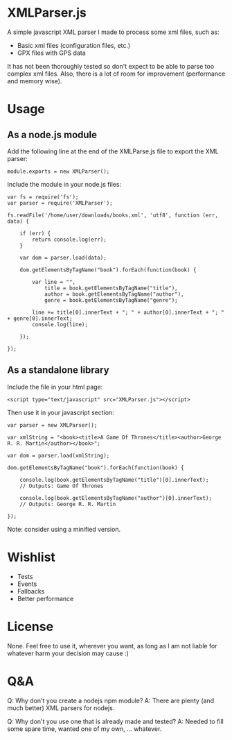 XMLParser.js
============

A simple javascript XML parser I made to process some xml files, such as:

* Basic xml files (configuration files, etc.)
* GPX files with GPS data

It has not been thoroughly tested so don't expect to be able to parse too complex xml files. Also, there is a lot of room for improvement (performance and memory wise).

# Usage

## As a node.js module

Add the following line at the end of the XMLParse.js file to export the XML parser:

```
module.exports = new XMLParser();
```

Include the module in your node.js files:

```
var fs = require('fs');
var parser = require('XMLParser');

fs.readFile('/home/user/downloads/books.xml', 'utf8', function (err, data) {

    if (err) {
        return console.log(err);
    }

    var dom = parser.load(data);

    dom.getElementsByTagName("book").forEach(function(book) {

        var line = "",
            title = book.getElementsByTagName("title"),
            author = book.getElementsByTagName("author"),
            genre = book.getElementsByTagName("genre");

        line += title[0].innerText + "; " + author[0].innerText + "; " + genre[0].innerText;
        console.log(line);

    });

});
```

## As a standalone library

Include the file in your html page:

```
<script type="text/javascript" src="XMLParser.js"></script>
```

Then use it in your javascript section:

```
var parser = new XMLParser();

var xmlString = "<book><title>A Game Of Thrones</title><author>George R. R. Martin</author></book>";

var dom = parser.load(xmlString);

dom.getElementsByTagName("book").forEach(function(book) {

    console.log(book.getElementsByTagName("title")[0].innerText);
    // Outputs: Game Of Thrones

    console.log(book.getElementsByTagName("author")[0].innerText);
    // Outputs: George R. R. Martin

});
```

Note: consider using a minified version.

# Wishlist

* Tests
* Events
* Fallbacks
* Better performance

# License

None. Feel free to use it, wherever you want, as long as I am not liable for whatever harm your decision may cause :)

# Q&A

Q: Why don't you create a nodejs npm module?
A: There are plenty (and much better) XML parsers for nodejs.

Q: Why don't you use one that is already made and tested?
A: Needed to fill some spare time, wanted one of my own, ... whatever.

